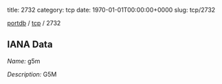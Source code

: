 title: 2732
category: tcp
date: 1970-01-01T00:00:00+0000
slug: tcp/2732

[portdb](/) / [tcp](/category/tcp.html) / 2732


## IANA Data

_Name:_ g5m

_Description:_ G5M

